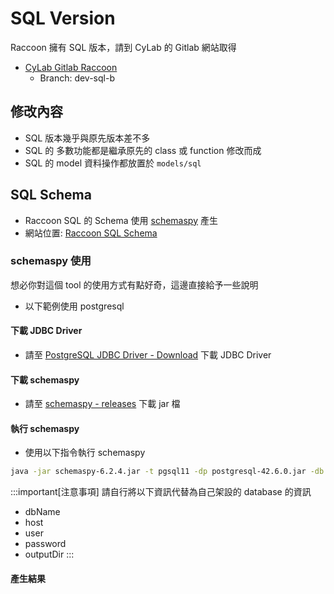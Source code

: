 <script>
    import { base } from "$app/paths";
    import CenterImage from "$components/CenterImage.svelte";
</script>

# SQL Version
Raccoon 擁有 SQL 版本，請到 CyLab 的 Gitlab 網站取得
- [CyLab Gitlab Raccoon](https://gitlab.dicom.tw/a5566qq123/raccoon-dicom/-/tree/SQL?ref_type=heads)
    - Branch: dev-sql-b

## 修改內容
- SQL 版本幾乎與原先版本差不多
- SQL 的 多數功能都是繼承原先的 class 或 function 修改而成
- SQL 的 model 資料操作都放置於 `models/sql`

## SQL Schema
- Raccoon SQL 的 Schema 使用 [schemaspy](https://schemaspy.org) 產生
- 網站位置: [Raccoon SQL Schema](/sql-schemaspy/index.html)

### schemaspy 使用
想必你對這個 tool 的使用方式有點好奇，這邊直接給予一些說明
- 以下範例使用 postgresql

#### 下載 JDBC Driver
- 請至 [PostgreSQL JDBC Driver - Download](https://jdbc.postgresql.org/download/) 下載 JDBC Driver

#### 下載 schemaspy
- 請至 [schemaspy - releases](https://github.com/schemaspy/schemaspy/releases) 下載 jar 檔

#### 執行 schemaspy
- 使用以下指令執行 schemaspy
```bash
java -jar schemaspy-6.2.4.jar -t pgsql11 -dp postgresql-42.6.0.jar -db dbName -host host -u user -p password -o .\outputDir
```
:::important[注意事項]
請自行將以下資訊代替為自己架設的 database 的資訊
- dbName
- host
- user
- password
- outputDir
:::

#### 產生結果
<CenterImage src="{base}/sql/sql-schemaspy-result.png" alt="sql schemaspy result" title="schemaspy 產生結果"></CenterImage>
